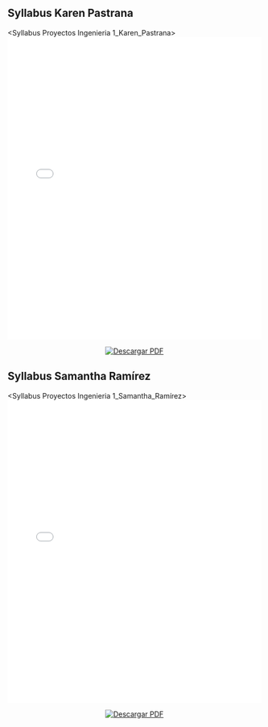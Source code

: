 ## Syllabus Karen Pastrana

<Syllabus Proyectos Ingenieria 1_Karen_Pastrana>
<embed src="../../assets/archivos/Syllabus Proyectos Ingenieria 1_Karen_Pastrana.pdf" 
       type="application/pdf" 
       width="100%" 
       height="600px" />

<!-- Botón de descarga -->
<p align="center">
  <a href="../../assets/archivos/Syllabus Proyectos Ingenieria 1_Karen_Pastrana.pdf" download>
    <img src="https://img.shields.io/badge/Descargar-PDF-red?style=for-the-badge&logo=adobeacrobatreader" alt="Descargar PDF">
  </a>
</p>

## Syllabus Samantha Ramírez

<Syllabus Proyectos Ingenieria 1_Samantha_Ramírez>
<embed src="../../assets/archivos/Syllabus Samantha Ramírez.pdf"
       type="application/pdf" 
       width="100%" 
       height="600px" />

<!-- Botón de descarga -->
<p align="center">
  <a href="../../assets/archivos/Syllabus Samantha Ramírez.pdf" download>
    <img src="https://img.shields.io/badge/Descargar-PDF-red?style=for-the-badge&logo=adobeacrobatreader" alt="Descargar PDF">
  </a>
</p>

